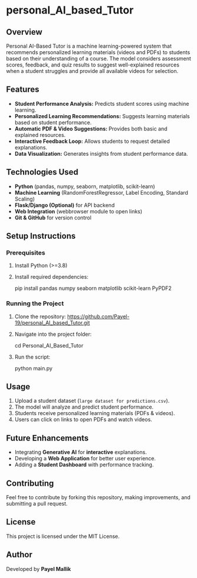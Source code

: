 # personal_AI_based_Tutor


## Overview
Personal AI-Based Tutor is a machine learning-powered system that recommends personalized learning materials (videos and PDFs) to students based on their understanding of a course. The model considers assessment scores, feedback, and quiz results to suggest well-explained resources when a student struggles and provide all available videos for selection.

## Features
- **Student Performance Analysis:** Predicts student scores using machine learning.
- **Personalized Learning Recommendations:** Suggests learning materials based on student performance.
- **Automatic PDF & Video Suggestions:** Provides both basic and explained resources.
- **Interactive Feedback Loop:** Allows students to request detailed explanations.
- **Data Visualization:** Generates insights from student performance data.

## Technologies Used
- **Python** (pandas, numpy, seaborn, matplotlib, scikit-learn)
- **Machine Learning** (RandomForestRegressor, Label Encoding, Standard Scaling)
- **Flask/Django (Optional)** for API backend
- **Web Integration** (webbrowser module to open links)
- **Git & GitHub** for version control

## Setup Instructions
### Prerequisites
1. Install Python (>=3.8)
2. Install required dependencies:

   pip install pandas numpy seaborn matplotlib scikit-learn PyPDF2
  

### Running the Project
1. Clone the repository:
https://github.com/Payel-19/personal_AI_based_Tutor.git
2. Navigate into the project folder:
  
   cd Personal_AI_Based_Tutor
 
3. Run the script:
  
   python main.py


## Usage
1. Upload a student dataset (`large dataset for predictions.csv`).
2. The model will analyze and predict student performance.
3. Students receive personalized learning materials (PDFs & videos).
4. Users can click on links to open PDFs and watch videos.

## Future Enhancements
- Integrating **Generative AI** for **interactive** explanations.
- Developing a **Web Application** for better user experience.
- Adding a **Student Dashboard** with performance tracking.

## Contributing
Feel free to contribute by forking this repository, making improvements, and submitting a pull request.

## License
This project is licensed under the MIT License.

## Author
Developed by **Payel Mallik**


